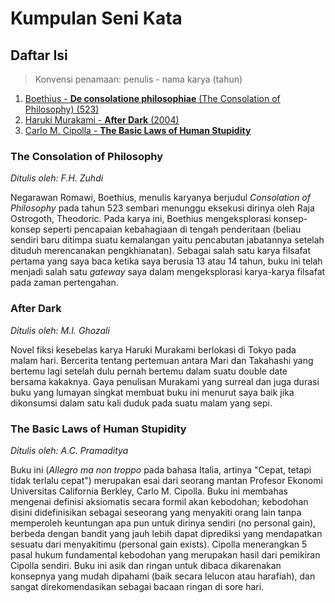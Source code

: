 # Kumpulan Seni Kata

## Daftar Isi

> Konvensi penamaan: penulis - nama karya (tahun)

1. [Boethius - **De consolatione philosophiae** (The Consolation of Philosophy) (523)](#The-Consolation-of-Philosophy)
1. [Haruki Murakami - **After Dark** (2004)](#After-Dark)
1. [Carlo M. Cipolla - **The Basic Laws of Human Stupidity**](#The-Basic-Laws-of-Human-Stupidity)

### The Consolation of Philosophy
*Ditulis oleh: F.H. Zuhdi*

Negarawan Romawi, Boethius, menulis karyanya berjudul *Consolation of Philosophy* pada tahun 523 sembari menunggu eksekusi dirinya oleh Raja Ostrogoth, Theodoric. Pada karya ini, Boethius mengeksplorasi konsep-konsep seperti pencapaian kebahagiaan di tengah penderitaan (beliau sendiri baru ditimpa suatu kemalangan yaitu pencabutan jabatannya setelah dituduh merencanakan pengkhianatan). Sebagai salah satu karya filsafat pertama yang saya baca ketika saya berusia 13 atau 14 tahun, buku ini telah menjadi salah satu *gateway* saya dalam mengeksplorasi karya-karya filsafat pada zaman pertengahan.

### After Dark
*Ditulis oleh: M.I. Ghozali*

Novel fiksi kesebelas karya Haruki Murakami berlokasi di Tokyo pada malam hari. Bercerita tentang pertemuan antara Mari dan Takahashi yang bertemu lagi setelah dulu pernah bertemu dalam suatu double date bersama kakaknya. Gaya penulisan Murakami yang surreal dan juga durasi buku yang lumayan singkat membuat buku ini menurut saya baik jika dikonsumsi dalam satu kali duduk pada suatu malam yang sepi.

### The Basic Laws of Human Stupidity
*Ditulis oleh: A.C. Pramaditya*

Buku ini (*Allegro ma non troppo* pada bahasa Italia, artinya "Cepat, tetapi tidak terlalu cepat") merupakan esai dari seorang mantan Profesor Ekonomi Universitas California Berkley, Carlo M. Cipolla. Buku ini membahas mengenai definisi aksiomatis secara formil akan kebodohan; 
kebodohan disini didefinisikan sebagai seseorang yang menyakiti orang lain tanpa memperoleh keuntungan apa pun untuk dirinya sendiri (no personal gain), berbeda dengan bandit yang jauh lebih dapat diprediksi yang mendapatkan sesuatu dari menyakitimu (personal gain exists). Cipolla menerangkan 5 pasal hukum fundamental kebodohan yang merupakan hasil dari pemikiran Cipolla sendiri. Buku ini asik dan ringan untuk dibaca dikarenakan konsepnya yang mudah dipahami (baik secara lelucon atau harafiah), dan sangat direkomendasikan sebagai bacaan ringan di sore hari.
